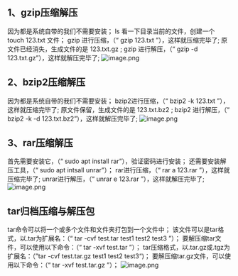 ## 1、gzip压缩解压
因为都是系统自带的我们不需要安装；
ls 看一下目录当前的文件，创建一个 touch 123.txt 文件；
gzip 进行压缩，（“ gzip 123.txt ”），这样就压缩完毕了;
原文件已经消失，生成文件的是 123.txt.gz ;
gzip 进行解压，（“ gzip -d 123.txt.gz”），这样就解压完毕了;
![image.png](https://cdn.nlark.com/yuque/0/2023/png/33625181/1683014759394-b5deca5b-4eaa-4017-b351-7d6cc7f6c4cf.png#averageHue=%235d1a3c&clientId=ufa7dcc50-9d66-4&from=paste&height=800&id=u5cb1efd9&originHeight=1200&originWidth=1920&originalType=binary&ratio=1.5&rotation=0&showTitle=false&size=1754114&status=done&style=none&taskId=u76b4c540-8f0a-4158-af40-cd8ed3e33d3&title=&width=1280)
## 2、bzip2压缩解压
因为都是系统自带的我们不需要安装；
bzip2进行压缩，（“ bzip2 -k 123.txt ”），这样就压缩完毕了;
原文件保留，生成文件的是 123.txt.bz2 ;
bzip2 进行解压，（“ bzip2 -k  -d 123.txt.bz2”），这样就解压完毕了;
![image.png](https://cdn.nlark.com/yuque/0/2023/png/33625181/1683015607535-03e5858f-c52a-4df7-9313-517c3a313a08.png#averageHue=%23641e43&clientId=u30c8cf19-b976-4&from=paste&height=800&id=u506f4fb7&originHeight=1200&originWidth=1920&originalType=binary&ratio=1.5&rotation=0&showTitle=false&size=1899258&status=done&style=none&taskId=u54463f30-e382-48a6-a1fd-ffdf364944b&title=&width=1280)
## 3、rar压缩解压
首先需要安装它，（“ sudo apt install rar”），验证密码进行安装；
还需要安装解压工具，（“ sudo apt intsall unrar”）；
rar进行压缩，（“ rar a 123.rar ”），这样就压缩完毕了;
unrar进行解压，（“ unrar e 123.rar ”），这样就解压完毕了;
![image.png](https://cdn.nlark.com/yuque/0/2023/png/33625181/1683019751143-967537de-fb77-4ceb-9d9c-011a15268941.png#averageHue=%23641e43&clientId=u92b25692-48db-4&from=paste&id=lC8Fe&originHeight=1200&originWidth=1920&originalType=url&ratio=1.5&rotation=0&showTitle=false&size=1873778&status=done&style=none&taskId=u13854c5c-e7bc-43fd-ae97-e119722c393&title=)
## tar归档压缩与解压包
tar命令可以将一个或多个文件和文件夹打包到一个文件中；
该文件可以是tar格式，以.tar为扩展名：（“ tar -cvf test.tar test1 test2 test3 ”）；
要解压缩tar文件，可以使用以下命令：（“ tar -xvf test.tar ”）；
tar压缩格式，以.tar.gz或.tgz为扩展名：（”tar -cvf test.tar.gz test1 test2 test3“)；
要解压缩tar.gz文件，可以使用以下命令：（“ tar -xvf test.tar.gz ”）；
![image.png](https://cdn.nlark.com/yuque/0/2023/png/33625181/1683020670658-ecb33229-0859-46d9-b97d-f9eefd47f581.png#averageHue=%23641e43&clientId=u92b25692-48db-4&from=paste&height=800&id=uac503265&originHeight=1200&originWidth=1920&originalType=binary&ratio=1.5&rotation=0&showTitle=false&size=1916147&status=done&style=none&taskId=ucc833b0a-7688-4962-a7a6-e8c3dabe53d&title=&width=1280)
